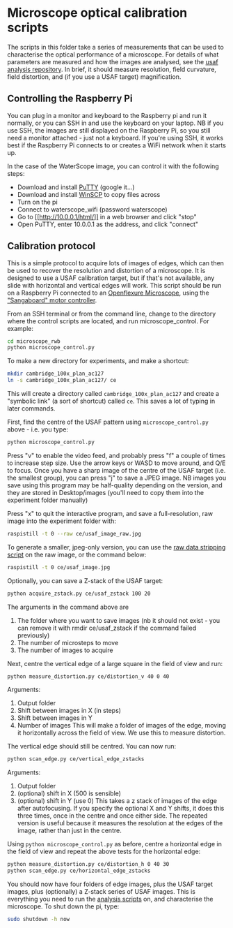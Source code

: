 # Microscope optical calibration scripts

The scripts in this folder take a series of measurements that can be used to characterise the optical performance of a microscope.  For details of what parameters are measured and how the images are analysed, see the [usaf analysis repository](https://github.com/rwb27/usaf_analysis/).  In brief, it should measure resolution, field curvature, field distortion, and (if you use a USAF target) magnification.

## Controlling the Raspberry Pi
You can plug in a monitor and keyboard to the Raspberry pi and run it normally, or you can SSH in and use the keyboard on your laptop.  NB if you use SSH, the images are still displayed on the Raspberry Pi, so you still need a monitor attached - just not a keyboard.  If you're using SSH, it works best if the Raspberry Pi connects to or creates a WiFi network when it starts up.

In the case of the WaterScope image, you can control it with the following steps:
* Download and install [PuTTY](https://www.chiark.greenend.org.uk/~sgtatham/putty/latest.html) (google it...)
* Download and install [WinSCP](https://winscp.net/eng/download.php) to copy files across
* Turn on the pi
* Connect to waterscope_wifi (password waterscope)
* Go to [[http://10.0.0.1/html/]] in a web browser and click "stop"
* Open PuTTY, enter 10.0.0.1 as the address, and click "connect"

## Calibration protocol
This is a simple protocol to acquire lots of images of edges, which can then be used to recover the resolution and distortion of a microscope.  It is designed to use a USAF calibration target, but if that's not available, any slide with horizontal and vertical edges will work.  This script should be run on a Raspberry Pi connected to an [Openflexure Microscope](https://github.com/rwb27/openflexure_microscope), using the ["Sangaboard" motor controller](https://github.com/rwb27/openflexure_nano_motor_controller).  

From an SSH terminal or from the command line, change to the directory where the control scripts are located, and run microscope_control.  For example:
```bash
cd microscope_rwb
python microscope_control.py 
```

To make a new directory for experiments, and make a shortcut:
```bash
mkdir cambridge_100x_plan_ac127
ln -s cambridge_100x_plan_ac127/ ce
```
This will create a directory called ``cambridge_100x_plan_ac127`` and create a "symbolic link" (a sort of shortcut) called ``ce``.  This saves a lot of typing in later commands.

First, find the centre of the USAF pattern using ``microscope_control.py`` above - i.e. you type:
```bash
python microscope_control.py
```
Press "v" to enable the video feed, and probably press "f" a couple of times to increase step size.  Use the arrow keys or WASD to move around, and Q/E to focus.  Once you have a sharp image of the centre of the USAF target (i.e. the smallest group), you can press "j" to save a JPEG image.  NB images you save using this program may be half-quality depending on the version, and they are stored in Desktop/images (you'll need to copy them into the experiment folder manually)

Press "x" to quit the interactive program, and  save a full-resolution, raw image into the experiment folder with:
```bash
raspistill -t 0 --raw ce/usaf_image_raw.jpg
```
To generate a smaller, jpeg-only version, you can use the [raw data stripping script](https://github.com/rwb27/usaf_analysis/blob/master/strip_raw_data.py) on the raw image, or the command below:
```bash
raspistill -t 0 ce/usaf_image.jpg
```
Optionally, you can save a Z-stack of the USAF target:
```bash
python acquire_zstack.py ce/usaf_zstack 100 20
```
The arguments in the command above are
1. The folder where you want to save images (nb it should not exist - you can remove it with rmdir ce/usaf_zstack if the command failed previously)
2. The number of microsteps to move
3. The number of images to acquire

Next, centre the vertical edge of a large square in the field of view and run:
```bash
python measure_distortion.py ce/distortion_v 40 0 40
```
Arguments:
1. Output folder
2. Shift between images in X (in steps)
3. Shift between images in Y
4. Number of images
This will make a folder of images of the edge, moving it horizontally across the field of view.  We use this to measure distortion.

The vertical edge should still be centred. You can now run:
```bash
python scan_edge.py ce/vertical_edge_zstacks
```
Arguments:
1. Output folder
2. (optional) shift in X (500 is sensible)
3. (optional) shift in Y (use 0)
This takes a z stack of images of the edge after autofocusing.  If you specify the optional X and Y shifts, it does this three times, once in the centre and once either side.  The repeated version is useful because it measures the resolution at the edges of the image, rather than just in the centre.

Using ``python microscope_control.py`` as before, centre a horizontal edge in the field of view and repeat the above tests for the horizontal edge:
```bash
python measure_distortion.py ce/distortion_h 0 40 30
python scan_edge.py ce/horizontal_edge_zstacks
```

You should now have four folders of edge images, plus the USAF target images, plus (optionally) a Z-stack series of USAF images.  This is everything you need to run the [analysis scripts](https://github.com/rwb27/usaf_analysis/) on, and characterise the microscope.  To shut down the pi, type:
```bash
sudo shutdown -h now
```
